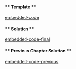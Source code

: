 <!-- Add translation for the following page: https://learn.vyperlang.org/#/2/putting_it_together
Do NOT change the code below. The below code runs the code editor -->

<!-- tabs:start -->

#### ** Template **

[embedded-code](../../assets/2/2.11-template-code.vy ':include :type=code embed-template')

#### ** Solution **

[embedded-code-final](../../assets/2/2.11-finished-code.vy ':include :type=code embed-final')

#### ** Previous Chapter Solution **

[embedded-code-previous](../../assets/2/2.10-finished-code.vy ':include :type=code embed-previous')

<!-- tabs:end -->

